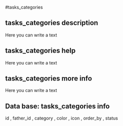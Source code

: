 #tasks_categories
## tasks_categories description
Here you can write a text

## tasks_categories help
Here you can write a text

## tasks_categories more info
Here you can write a text

## Data base: tasks_categories info
id , 
  father_id , 
  category , 
  color , 
  icon , 
  order_by , 
  status 
  